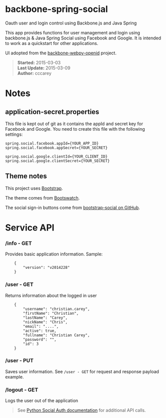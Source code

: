 # backbone-spring-social

Oauth user and login control using Backbone.js and Java Spring

This app provides functions for user management and login using backbone.js & Java Spring Social using Facebook and Google. It is intended to work as a quickstart for other applications.

UI adopted from the [backbone-webpy-openid](https://github.com/cccarey/backbone-webpy-openid) project.

> **Started:** 2015-03-03  
> **Last Update:** 2015-03-09  
> **Author:** cccarey  

# Notes

## application-secret.properties

This file is kept out of git as it contains the appId and secret key for Facebook and Google. You need to create this file with the following settings:

    spring.social.facebook.appId={YOUR_APP_ID}
    spring.social.facebook.appSecret={YOUR_SECRET}
    
    spring.social.google.clientId={YOUR_CLIENT_ID}
    spring.social.google.clientSecret={YOUR_SECRET}
    
## Theme notes

This project uses [Bootstrap](https://getbootstrap.com).

The theme comes from [Bootswatch](https://bootswatch.com).

The social sign-in buttons come from [bootstrap-social on GitHub](https://github.com/lipis/bootstrap-social).
    
# Service API

### /info - GET

Provides basic application information. Sample:

        {
            "version": "v2014228"
        }

### /user - GET

Returns information about the logged in user

        {
            "username": "christian.carey", 
            "firstName": "Christian", 
            "lastName": "Carey", 
            "nickName": "Chris", 
            "email": "....", 
            "active": true, 
            "fullname": "Christian Carey", 
            "password": "", 
            "id": 3
        }

### /user - PUT

Saves user information. See `/user - GET` for request and response payload example.

### /logout - GET

Logs the user out of the application

> See [Python Social Auth documentation](http://psa.matiasaguirre.net/) for additional
> API calls.
